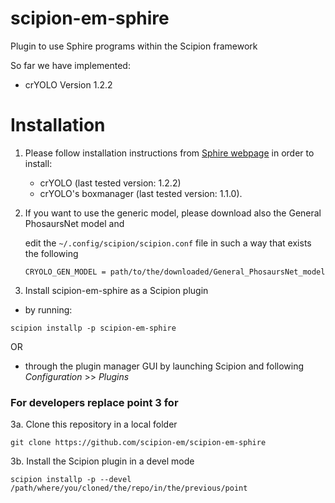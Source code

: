 # scipion-em-sphire
Plugin to use Sphire programs within the Scipion framework 

So far we have implemented:
    
* crYOLO Version 1.2.2

Installation  
============ 

1. Please follow installation instructions from [Sphire webpage](http://sphire.mpg.de/wiki/doku.php?id=downloads:cryolo_1&redirect=1) in order to install:
   - crYOLO (last tested version: 1.2.2)
   - crYOLO's boxmanager (last tested version: 1.1.0).

2. If you want to use the generic model, please download also the General PhosaursNet model and

   edit the `~/.config/scipion/scipion.conf` file in such a way that exists the following
    ```
    CRYOLO_GEN_MODEL = path/to/the/downloaded/General_PhosaursNet_model 
    ```

3. Install scipion-em-sphire as a Scipion plugin
  
  - by running:
  ```
  scipion installp -p scipion-em-sphire
  ```
  
  OR
  
  - through the plugin manager GUI by launching Scipion and following *Configuration* >> *Plugins* 
   

### For **developers** replace point 3 for

3a. Clone this repository in a local folder
```
git clone https://github.com/scipion-em/scipion-em-sphire
```

3b. Install the Scipion plugin in a devel mode
```
scipion installp -p --devel /path/where/you/cloned/the/repo/in/the/previous/point
```
    
